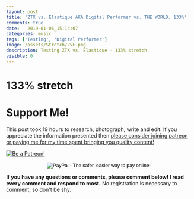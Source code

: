 ```yaml
---
layout: post
title: 'ZTX vs. Elastique AKA Digital Performer vs. THE WORLD. 133%'
comments: true
date:   2019-01-06_15:14:07 
categories: music
tags: ['Testing', 'Digital Performer']
image: /assets/Stretch/ZvE.png
description: Testing ZTX vs. Elastique - 133% stretch
visible: 0
---
```


# 133% stretch

  <script type="text/javascript" src="/admc/comparator.js?v={{ site.time | date:'%s' }}"> </script>
  <link rel="stylesheet" type="text/css" href="/admc/admc.css">
<admc path="/assets/Stretch/133" title="133% stretch">
    <file name="ZTXVox133.aac" />
    <file name="ElastiqueVox133.aac" />
</admc>
<admc path="/assets/Stretch/133" title="133% stretch">
    <file name="ZTXPuke133.aac" />
    <file name="ElastiquePuke133.aac" />
</admc>
<admc path="/assets/Stretch/133" title="133% stretch">
    <file name="ZTXOrch133.aac" />
    <file name="ElastiqueOrch133.aac" />
</admc>
<admc path="/assets/Stretch/133" title="133% stretch">
    <file name="ZTXPop133.aac" />
    <file name="ElastiquePop133.aac" />
</admc>
<admc path="/assets/Stretch/133" title="133% stretch">
    <file name="ZTXAcoustic133.aac" />
    <file name="ElastiqueAcoustic133.aac" />
</admc>
<admc path="/assets/Stretch/133" title="133% stretch">
    <file name="ZTXDrum133.aac" />
    <file name="ElastiqueDrum133.aac" />
</admc>
<admc path="/assets/Stretch/133" title="133% stretch">
    <file name="ZTXBass133.aac" />
    <file name="ElastiqueBass133.aac" />
</admc>
<admc path="/assets/Stretch/133" title="133% stretch">
    <file name="ZTXTrumpet133.aac" />
    <file name="ElastiqueTrumpet133.aac" />
</admc>

# Support Me!

This post took 19 hours to research, photograph, write and edit. If you appreciate the information presented then <a href="/DonateNow/">please consider joining patreon or paying me for my time spent bringing you quality content!</a>

<a href="https://www.patreon.com/bePatron?u=7465992"> <img class="patreon-button" src="/assets/Patreon.png" alt="Be a Patreon!"></a>

<form style="text-align: center;" action="https://www.paypal.com/cgi-bin/webscr" method="post" target="_top">
<input type="hidden" name="cmd" value="_s-xclick">
<input type="hidden" name="hosted_button_id" value="BR247JAZBTUJJ">
<input type="image" src="https://www.paypalobjects.com/en_US/i/btn/btn_donateCC_LG.gif" border="0" name="submit" alt="PayPal - The safer, easier way to pay online!">
<img alt="" border="0" src="https://www.paypalobjects.com/en_US/i/scr/pixel.gif" width="1" height="1">
</form>

**If you have any questions or comments, please comment below! I read every comment and respond to most.** No registration is necessary to comment, so don't be shy.

